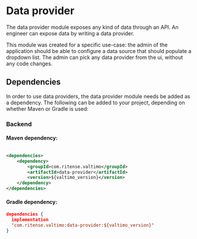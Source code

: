 # Data provider

The data provider module exposes any kind of data through an API. An engineer can expose data by writing a data
provider. 

This module was created for a specific use-case: the admin of the application should be able to configure a
data source that should populate a dropdown list. The admin can pick any data provider from the ui, without any code
changes.

## Dependencies

In order to use data providers, the data provider module needs be added as a dependency. The following can be added to
your project, depending on whether Maven or Gradle is used:

### Backend

#### Maven dependency:

```xml

<dependencies>
    <dependency>
        <groupId>com.ritense.valtimo</groupId>
        <artifactId>data-provider</artifactId>
        <version>${valtimo_version}</version>
    </dependency>
</dependencies>
```

#### Gradle dependency:

```json
dependencies {
  implementation
  "com.ritense.valtimo:data-provider:${valtimo_version}"
}
```
